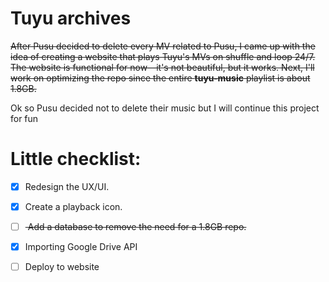 # Tuyu archives
<s> After Pusu decided to delete every MV related to Pusu, I came up with the idea of creating a website that plays Tuyu's MVs on shuffle and loop 24/7. The website is functional for now—it's not beautiful, but it works. Next, I'll work on optimizing the repo since the entire **tuyu-music** playlist is about 1.8GB. </s>

Ok so Pusu decided not to delete their music but I will continue this project for fun
# Little checklist:
- [x] Redesign the UX/UI.
- [x] Create a playback icon.
- [ ] <s> Add a database to remove the need for a 1.8GB repo. </s>
- [x] Importing Google Drive API
- [ ] Deploy to website

